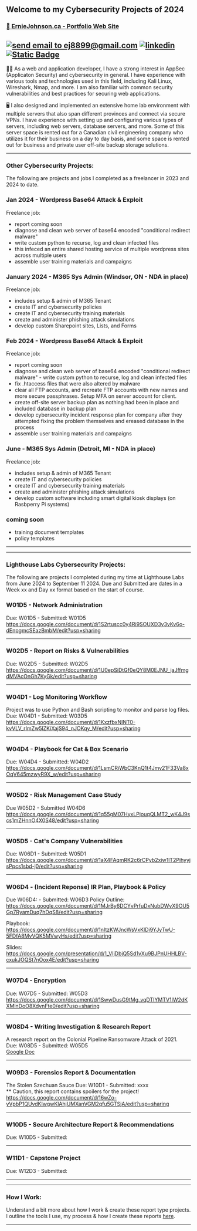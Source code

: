 ## Welcome to my Cybersecurity Projects of 2024  
### [🏡 ErnieJohnson.ca - Portfolio Web Site](https://www.erniejohnson.ca)

<a href="mailto:ej8899@gmail.com" target="_blank"><img src="https://img.shields.io/badge/Gmail-D14836?style=for-the-badge&logo=gmail&logoColor=white" alt="send email to ej8899@gmail.com" /></a>&nbsp;<a href="https://www.linkedin.com/in/ernie-johnson/" target="_blank"><img src="https://img.shields.io/badge/LinkedIn-0077B5?style=for-the-badge&logo=linkedin&logoColor=white" alt="linkedin" /></a>&nbsp;<a href="https://flowcv.com/resume/0chloacpte"><img alt="Static Badge" src="https://img.shields.io/badge/RESUME-8A2BE2?style=for-the-badge"></a>
---

👨‍💻 As a web and application developer, I have a strong interest in AppSec (Applicaton Security) and cybersecurity in general. I have experience with various tools and technologies used in this field, including Kali Linux, Wireshark, Nmap, and more. I am also familiar with common security vulnerabilities and best practices for securing web applications.

🖥️ I also designed and implemented an extensive home lab environment with multiple servers that also span different provinces and connect via secure VPNs. I have experience with setting up and configuring various types of servers, including web servers, database servers, and more. Some of this server space is rented out for a Canadian civil engineering company who utilizes it for their business on a day to day basis, and some space is rented out for business and private user off-site backup storage solutions.

---


### Other Cybersecurity Projects:  

The following are projects and jobs I completed as a freelancer in 2023 and 2024 to date.


### Jan 2024 - Wordpress Base64 Attack & Exploit
Freelance job:
 - report coming soon
 - diagnose and clean web server of base64 encoded "conditional redirect malware"
 - write custom python to recurse, log and clean infected files
 - this infeced an entire shared hosting service of multiple wordpress sites across multiple users 
 - assemble user training materials and campaigns

### January 2024 - M365 Sys Admin (Windsor, ON - NDA in place)
Freelance job:
 - includes setup & admin of M365 Tenant
 - create IT and cybersecurity policies
 - create IT and cybersecurity training materials
 - create and administer phishing attack simulations
 - develop custom Sharepoint sites, Lists, and Forms

### Feb 2024 - Wordpress Base64 Attack & Exploit
Freelance job:
 - report coming soon
 - diagnose and clean web server of base64 encoded "conditional redirect malware" - write custom python to recurse, log and clean infected files
 - fix .htaccess files that were also altered by malware
 - clear all FTP accounts, and recreate FTP accounts with new names and more secure passphrases.  Setup MFA on server account for client.
 - create off-site server backup plan as nothing had been in place and included database in backup plan
 - develop cybersecurity incident response plan for company after they attempted fixing the problem themselves and ereased database in the process
 - assemble user training materials and campaigns

### June - M365 Sys Admin (Detroit, MI - NDA in place)
Freelance job:
 - includes setup & admin of M365 Tenant
 - create IT and cybersecurity policies
 - create IT and cybersecurity training materials
 - create and administer phishing attack simulations
 - develop custom software including smart digital kiosk displays (on Rasbperry Pi systems)
### coming soon
 - training document templates
 - policy templates

---
---

### Lighthouse Labs Cybersecurity Projects:   

The following are projects I completed during my time at Lighthouse Labs from June 2024 to September 11 2024.  Due and Submitted are dates in a Week xx and Day xx format based on the start of course.


### W01D5 - Network Administration
Due: W01D5 - Submitted: W01D5  
https://docs.google.com/document/d/1S2rtuscc0y4Ri9SOUXD3y3vKv6o-dEnpgmcSEazBmbM/edit?usp=sharing

---

### W02D5 - Report on Risks & Vulnerabilities
Due: W02D5 -  Submitted: W02D5   
https://docs.google.com/document/d/1U0epSiDtGf0eQY8M0EJNU_jaJffmgdMVAcOnGh7KyGk/edit?usp=sharing

---

### W04D1 - Log Monitoring Workflow
Project was to use Python and Bash scripting to monitor and parse log files.  
Due: W04D1 - Submitted: W03D5  
https://docs.google.com/document/d/1KxzfbxNINT0-kvVLV_rImZw5lZKiXajS94_nJOKqy_M/edit?usp=sharing

---

### W04D4 - Playbook for Cat & Box Scenario
Due: W04D4 - Submitted: W04D2  
https://docs.google.com/document/d/1LsmCRiWbC3KnQ1t4Jmv21F33Va8xOqV645mzwyR9X_w/edit?usp=sharing

---

### W05D2 - Risk Management Case Study
Due W05D2 - Submitted W04D6  
https://docs.google.com/document/d/1q55gM07HyxLPjouqQLMT2_wK4J9scs1mZHnnO4X0S48/edit?usp=sharing

---

### W05D5 - Cat's Company Vulnerabilities
Due: W06D1 - Submitted: W05D1  
https://docs.google.com/document/d/1aX4FAqmRK2c6rCPyb2xiw1lT2PihyyjsPpcs1sbd-j0/edit?usp=sharing 

---

### W06D4 - (Incident Reponse) IR Plan, Playbook & Policy

Due W06D4: - Submitted: W06D3
Policy Outline:  
https://docs.google.com/document/d/1MJrBy6DCYvPrfuDxNubDWvX9OU5Gp7RyamDuq7hDqS8/edit?usp=sharing

Playbook:  
https://docs.google.com/document/d/1nItzKWJncWsVxKlDi9YJyTwU-5FDfA8MvVQK5MVwyHs/edit?usp=sharing

Slides:  
https://docs.google.com/presentation/d/1_VIjDbjQ5Sd1vXu9BJPnUHHLBV-cxukJOQSt7nOox4E/edit?usp=sharing


---

### W07D4 - Encryption
Due: W07D5 - Submitted: W05D3    
https://docs.google.com/document/d/1SwwDusG9tMg_vqDTIYMTV1IW2dKXMlnDoO8XdvnFte0/edit?usp=sharing 

---

### W08D4 - Writing Investigation & Research Report
A research report on the Colonial Pipeline Ransomware Attack of 2021.  
Due: W08D5 - Submitted: W05D5  
[Google Doc](https://docs.google.com/document/d/1N-R0sy7zCj4yw3DSRSMaq9H_aFEI3HSzoBAgmQ0bIIc/edit?usp=sharing)


---

### W09D3 - Forensics Report & Documentation  
The Stolen Szechuan Sauce
Due: W10D1 -  Submitted:  xxxx  
** Caution, this report contains spoilers for the project!  
https://docs.google.com/document/d/16wZo-yVpbP1QUvdKIwgwKlAhjUMXanVGM2qfu5GTSjA/edit?usp=sharing 

---

### W10D5 - Secure Architecture Report & Recommendations
Due: W10D5 - Submitted:

---

### W11D1 - Capstone Project 
Due: W12D3 - Submitted:

---
---
### How I Work:
Understand a bit more about how I work & create these report type projects.  I outline the tools I use, my process & how I create these reports [here](https://github.com/ej8899/cyber101/blob/main/lighthouse_labs_projects_completed/how_i_work.md).



---
<div align="right"><img src="https://komarev.com/ghpvc/?username=ej8899-cyber-projects&style=flat-square&color=008080" alt=""/></div>